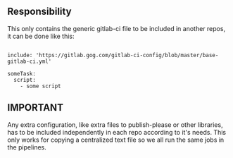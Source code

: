 ## Responsibility

This only contains the generic gitlab-ci file to be included in another repos, it can be done like this:


```

include: 'https://gitlab.gog.com/gitlab-ci-config/blob/master/base-gitlab-ci.yml'

someTask:
  script:
    - some script

```

## IMPORTANT
Any extra configuration, like extra files to publish-please or other libraries, has to be included independently in each
repo according to it's needs.
This only works for copying a centralized text file so we all run the same jobs in the pipelines.

